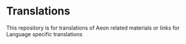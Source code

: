 # Translations
This repository is for translations of Aeon related materials or links for Language specific translations
